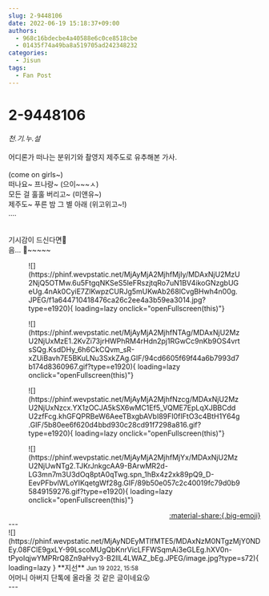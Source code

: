 ```yaml
---
slug: 2-9448106
date: 2022-06-19 15:18:37+09:00
authors:
  - 968c16bdecbe4a40588e6c0ce8518cbe
  - 01435f74a49ba8a519705ad242348232
categories:
  - Jisun
tags:
  - Fan Post
---
```


# 2-9448106

<div class="post-container" markdown="1">
<div class="content-container md-sidebar__scrollwrap" markdown="1">

*천.기.누.설*<br><br>어디론가 떠나는 분위기와 촬영지 제주도로 유추해본 가사.<br><br>(come on girls~)<br>떠나요~ 프나랑~ (으이~~~ㅅ)<br>모든 걸 훌훌 버리고~ (미앤유~)<br>제주도~ 푸른 밤 그 별 아래 (위고위고~!)<br>....<br><br><br>기시감이 드신다면🧐<br>음... 🏃~~~~~
<figure markdown="1">
![](https://phinf.wevpstatic.net/MjAyMjA2MjhfMjIy/MDAxNjU2MzU2NjQ5OTMw.6u5FtgqNKSeS5leFRszjtqRo7uN1BV4ikoGNzgbUGeUg.4nAk0CyiE7ZlKwpzCURJg5mUKwAb268lCvgBHwh4n00g.JPEG/f1a644710418476ca26c2ee4a3b59ea3014.jpg?type=e1920){ loading=lazy onclick="openFullscreen(this)"}
</figure>

<figure markdown="1">
![](https://phinf.wevpstatic.net/MjAyMjA2MjhfNTAg/MDAxNjU2MzU2NjUxMzE1.2KvZi73jrHWPhRM4rHdn2pj1RGwCc9nKb9OS4vrtsSQg.KsdDHy_6h6CkCQvm_sR-xZUiBavh7E5BKuLNu3SxkZAg.GIF/94cd6605f69f44a6b7993d7b174d8360967.gif?type=e1920){ loading=lazy onclick="openFullscreen(this)"}
</figure>

<figure markdown="1">
![](https://phinf.wevpstatic.net/MjAyMjA2MjhfNzcg/MDAxNjU2MzU2NjUxNzcx.YX1zOCJA5kSX6wMC1Ef5_VQME7EpLqXJBBCddU2zfFcg.khGFQPRBeW6AeeTBxgbAVbI89FI0fIFtO3c4BtH1Y64g.GIF/5b80ee6f620d4bbd930c28cd91f7298a816.gif?type=e1920){ loading=lazy onclick="openFullscreen(this)"}
</figure>

<figure markdown="1">
![](https://phinf.wevpstatic.net/MjAyMjA2MjhfMjYx/MDAxNjU2MzU2NjUwNTg2.TJKrJnkgcAA9-BArwMR2d-LG3mn7m3U3dOq8ptA0qTwg.spn_1hBx4z2xk89pQ9_D-EevPFbvlWLoYIKqetgWf28g.GIF/89b50e057c2c40019fc79d0b95849159276.gif?type=e1920){ loading=lazy onclick="openFullscreen(this)"}
</figure>


</div>
</div>

<div style="text-align: right;" markdown="1">
<a href="https://weverse.io/fromis9/fanpost/2-9448106" style="text-align: right;">:material-share:{.big-emoji}</a>
</div>
---

<div class="comments-container md-sidebar__scrollwrap" markdown="1">
<div class="comment" markdown="1">
<div class='id-container' markdown="1">
![](https://phinf.wevpstatic.net/MjAyNDEyMTlfMTE5/MDAxNzM0NTgzMjY0NDEy.08FClE9gxLY-99LscoMUgQbKnrVicLFFWSqmAi3eGLEg.hXV0n-tPyoIqjwYMPRrQ8Zn9aHvy3-B2llL4LWAZ_bEg.JPEG/image.jpg?type=s72){ loading=lazy }
**<span class="artist">지선</span>** <small>Jun 19 2022, 15:58</small><br>
</div>
<div class='comment-body' markdown="1">
어머니 아버지 단톡에 올라올 것 같은 글이네요😮
</div>
</div>
</div>
---
